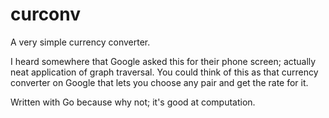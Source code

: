# curconv

A very simple currency converter.

I heard somewhere that Google asked this for their phone screen; actually neat application of graph traversal. You could think of this as that currency
converter on Google that lets you choose any pair and get the rate for it.

Written with Go because why not; it's good at computation.
